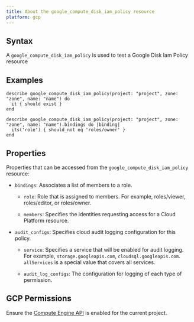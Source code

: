 ```yaml
---
title: About the google_compute_disk_iam_policy resource
platform: gcp
---
```


## Syntax
A `google_compute_disk_iam_policy` is used to test a Google Disk Iam Policy resource

## Examples
```
describe google_compute_disk_iam_policy(project: "project", zone: "zone", name: "name") do
  it { should exist }
end

describe google_compute_disk_iam_policy(project: "project", zone: "zone", name: "name").bindings do |binding|
  its('role') { should_not eq 'roles/owner' }
end
```

## Properties
Properties that can be accessed from the `google_compute_disk_iam_policy` resource:

  * `bindings`: Associates a list of members to a role.

    * `role`: Role that is assigned to members. For example, roles/viewer, roles/editor, or roles/owner.

    * `members`: Specifies the identities requesting access for a Cloud Platform resource.

  * `audit_configs`: Specifies cloud audit logging configuration for this policy.

    * `service`: Specifies a service that will be enabled for audit logging. For example, `storage.googleapis.com`, `cloudsql.googleapis.com`. `allServices`  is a special value that covers all services.

    * `audit_log_configs`: The configuration for logging of each type of permission.



## GCP Permissions

Ensure the [Compute Engine API](https://console.cloud.google.com/apis/library/compute.googleapis.com/) is enabled for the current project.
